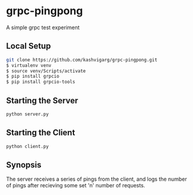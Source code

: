 # grpc-pingpong

A simple grpc test experiment

## Local Setup
```bash
git clone https://github.com/kashvigarg/grpc-pingpong.git
$ virtualenv venv
$ source venv/Scripts/activate
$ pip install grpcio
$ pip install grpcio-tools
```

## Starting the Server
```bash
python server.py
```

## Starting the Client
```bash
python client.py
```

## Synopsis
The server receives a series of pings from the client, and logs the number of pings after recieving some set 'n' number of requests.

